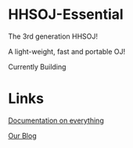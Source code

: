 # HHSOJ-Essential
The 3rd generation HHSOJ!

A light-weight, fast and portable OJ!

Currently Building

# Links
[Documentation on everything](https://xgn.gitbook.io/hhsoj-essential-doc/)

[Our Blog](https://blog.hellholestudios.top/)
